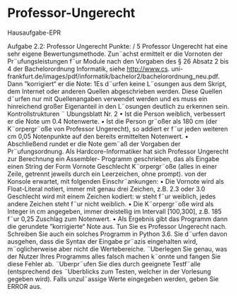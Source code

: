 # Professor-Ungerecht
Hausaufgabe-EPR

Aufgabe 2.2: Professor Ungerecht Punkte: / 5
Professor Ungerecht hat eine sehr eigene Bewertungsmethode.
Zun¨achst ermittelt er die Vornoten der Pr¨ufungsleistungen f¨ur Module nach den Vorgaben
des § 26 Absatz 2 bis 4 der Bachelorordnung Informatik, siehe http://www.cs.
uni-frankfurt.de/images/pdf/informatik/bachelor2/bachelorordnung_neu.pdf.
Dann ”korrigiert“ er die Note:
1Es d¨urfen keine L¨osungen aus dem Skript, dem Internet oder anderen Quellen abgeschrieben werden. Diese Quellen
d¨urfen nur mit Quellenangaben verwendet werden und es muss ein hinreichend großer Eigenanteil in den L¨osungen deutlich
zu erkennen sein.
Kontrollstrukturen ¨ Ubungsblatt Nr. 2
• Ist die Person weiblich, verbessert er die Note um 0.4 Notenwerte.
• Ist die Person gr¨oßer als 180 cm (der K¨orpergr¨oße von Professor Ungerecht), so
addiert er f¨ur jeden weiteren cm 0,05 Notenpunkte auf den bereits ermittelten
Notenwert.
• Abschließend rundet er die Note gem¨aß der Vorgaben der Pr¨ufungsordnung.
Als Hardcore-Informatiker hat sich Professor Ungerecht zur Berechnung ein Assembler-
Programm geschrieben, das als Eingabe einen String der Form
Vornote Geschlecht K¨orpergr¨oße (alles in einer Zeile, getrennt jeweils
durch ein Leerzeichen, ohne prompt).
von der Konsole erwartet, mit folgenden Einschr¨ankungen:
• Die Vornote wird als Float-Literal notiert, immer mit genau drei Zeichen, z.B.
2.3 oder 3.0 Geschlecht wird mit einem Zeichen kodiert: w steht f¨ur weiblich,
jedes andere Zeichen steht f¨ur nicht weiblich.
• Die K¨orpergr¨oße wird als Integer in cm angegeben, immer dreistellig im Intervall
[100,300], z.B. 185 f¨ur 0,25 Zuschlag zum Notenwert.
• Als Ergebnis gibt das Programm dann die gerundete ”korrigierte“ Note aus.
Tun Sie es Professor Ungerecht nach. Schreiben Sie auch ein solches Programm in Python
3.6. Sie d¨urfen davon ausgehen, dass die Syntax der Eingabe pr¨azis eingehalten
wird, m¨oglicherweise aber nicht die Wertebereiche.
¨Uberlegen Sie genau, was der Nutzer Ihres Programms alles falsch machen k¨onnte und
fangen Sie diese Fehler ab. ¨Uberpr¨ufen Sie dies durch geeignete Testf¨alle (entsprechend
des ¨Uberblicks zum Testen, welcher in der Vorlesung gegeben wird). Falls unzul¨assige
Werte eingegeben werden, geben Sie ERROR aus.
